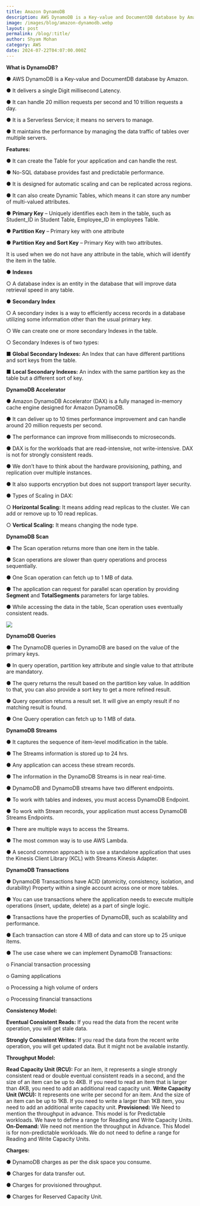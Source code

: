 ```yaml
---
title: Amazon DynamoDB
description: AWS DynamoDB is a Key-value and DocumentDB database by Amazon.
image: /images/blog/amazon-dynamodb.webp
layout: post
permalink: /blog/:title/
author: Shyam Mohan
category: AWS
date: 2024-07-22T04:07:00.000Z
---
```

**What is DynamoDB?**

● AWS DynamoDB is a Key-value and DocumentDB database by Amazon.

● It delivers a single Digit millisecond Latency.

● It can handle 20 million requests per second and 10 trillion requests a day.

● It is a Serverless Service; it means no servers to manage.

● It maintains the performance by managing the data traffic of tables over multiple servers.

  

**Features:**

● It can create the Table for your application and can handle the rest.

● No-SQL database provides fast and predictable performance.

● It is designed for automatic scaling and can be replicated across regions.

● It can also create Dynamic Tables, which means it can store any number of multi-valued attributes.

● **Primary Key** – Uniquely identifies each item in the table, such as Student_ID in Student Table, Employee_ID in employees Table.

● **Partition Key** – Primary key with one attribute

● **Partition Key and Sort Key** – Primary Key with two attributes.

It is used when we do not have any attribute in the table, which will identify the item in the table.

● **Indexes**

○ A database index is an entity in the database that will improve data retrieval speed in any table.

● **Secondary Index**

○ A secondary index is a way to efficiently access records in a database utilizing some information other than the usual primary key.

○ We can create one or more secondary Indexes in the table.

○ Secondary Indexes is of two types:

■ **Global Secondary Indexes:** An Index that can have different partitions and sort keys from the table.

■ **Local Secondary Indexes:** An index with the same partition key as the table but a different sort of key.

  

**DynamoDB Accelerator**

● Amazon DynamoDB Accelerator (DAX) is a fully managed in-memory cache engine designed for Amazon DynamoDB.

● It can deliver up to 10 times performance improvement and can handle around 20 million requests per second.

● The performance can improve from milliseconds to microseconds.

● DAX is for the workloads that are read-intensive, not write-intensive. DAX is not for strongly consistent reads.

● We don’t have to think about the hardware provisioning, pathing, and replication over multiple instances.

● It also supports encryption but does not support transport layer security.

● Types of Scaling in DAX:

○ **Horizontal Scaling:** It means adding read replicas to the cluster. We can add or remove up to 10 read replicas.

○ **Vertical Scaling:** It means changing the node type.

  

**DynamoDB Scan**

● The Scan operation returns more than one item in the table.

● Scan operations are slower than query operations and process sequentially.

● One Scan operation can fetch up to 1 MB of data.

● The application can request for parallel scan operation by providing **Segment** and **TotalSegments** parameters for large tables.

● While accessing the data in the table, Scan operation uses eventually consistent reads.

  

![](https://lh7-rt.googleusercontent.com/docsz/AD_4nXc-NPbMLY9j_x8QEmX4w9-ALaUd4xYi84KAFU6ypMwe8jrYuVT04iAowUJDmVNMBdPcZ-od3iBV0E4QIdqUj5-w9RzsJO4miKPxseqHfBHdHXklaOiJkI884cq3foIKXI9OtEdihu4lVpsGYZUBOVgjvQVE?key=DolJBsYn1X8zMHIyAnLicQ)

  

**DynamoDB Queries**

● The DynamoDB queries in DynamoDB are based on the value of the primary keys.

● In query operation, partition key attribute and single value to that attribute are mandatory.

● The query returns the result based on the partition key value. In addition to that, you can also provide a sort key to get a more refined result.

● Query operation returns a result set. It will give an empty result if no matching result is found.

● One Query operation can fetch up to 1 MB of data.

  

**DynamoDB Streams**

● It captures the sequence of item-level modification in the table.

● The Streams information is stored up to 24 hrs.

● Any application can access these stream records.

● The information in the DynamoDB Streams is in near real-time.

● DynamoDB and DynamoDB streams have two different endpoints.

● To work with tables and indexes, you must access DynamoDB Endpoint.

● To work with Stream records, your application must access DynamoDB Streams Endpoints.

● There are multiple ways to access the Streams.

● The most common way is to use AWS Lambda.

● A second common approach is to use a standalone application that uses the Kinesis Client Library (KCL) with Streams Kinesis Adapter.

  

**DynamoDB Transactions**

● DynamoDB Transactions have ACID (atomicity, consistency, isolation, and durability) Property within a single account across one or more tables.

● You can use transactions where the application needs to execute multiple operations (insert, update, delete) as a part of single logic.

● Transactions have the properties of DynamoDB, such as scalability and performance.

● Each transaction can store 4 MB of data and can store up to 25 unique items.

● The use case where we can implement DynamoDB Transactions:

o Financial transaction processing

o Gaming applications

o Processing a high volume of orders

o Processing financial transactions

  

**Consistency Model:**

**Eventual Consistent Reads:** If you read the data from the recent write operation, you will get stale data.

**Strongly Consistent Writes:** If you read the data from the recent write operation, you will get updated data. But it might not be available instantly.

  

**Throughput Model:**

**Read Capacity Unit (RCU):** For an item, it represents a single strongly consistent read or double eventual consistent reads in a second, and the size of an item can be up to 4KB. If you need to read an item that is larger than 4KB, you need to add an additional read capacity unit.
**Write Capacity Unit (WCU):** It represents one write per second for an item. And the size of an item can be up to 1KB. If you need to write a larger than 1KB item, you need to add an additional write capacity unit.
**Provisioned:** We Need to mention the throughput in advance. This model is for Predictable workloads. We have to define a range for Reading and Write Capacity Units.
**On-Demand:** We need not mention the throughput in Advance. This Model is for non-predictable workloads. We do not need to define a range for Reading and Write Capacity Units.
  

**Charges:**

● DynamoDB charges as per the disk space you consume.

● Charges for data transfer out.

● Charges for provisioned throughput.

● Charges for Reserved Capacity Unit.
